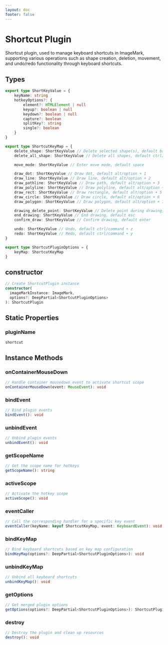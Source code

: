 ```yaml
---
layout: doc
footer: false
---
```


# Shortcut Plugin

Shortcut plugin, used to manage keyboard shortcuts in ImageMark, supporting various operations such as shape creation, deletion, movement, and undo/redo functionality through keyboard shortcuts.

## Types

```typescript
export type ShortKeyValue = {
	keyName: string
	hotkeyOptions?: {
		element?: HTMLElement | null
		keyup?: boolean | null
		keydown?: boolean | null
		capture?: boolean
		splitKey?: string
		single?: boolean
	}
}

export type ShortcutKeyMap = {
	delete_shape: ShortKeyValue // Delete selected shape(s), default backspace
	delete_all_shape: ShortKeyValue // Delete all shapes, default ctrl/command + backspace

	move_mode: ShortKeyValue // Enter move mode, default space

	draw_dot: ShortKeyValue // Draw dot, default alt/option + 1
	draw_line: ShortKeyValue // Draw line, default alt/option + 2
	draw_pathline: ShortKeyValue // Draw path, default alt/option + 3
	draw_polyline: ShortKeyValue // Draw polyline, default alt/option + 4
	draw_rect: ShortKeyValue // Draw rectangle, default alt/option + 5
	draw_circle: ShortKeyValue // Draw circle, default alt/option + 6
	draw_polygon: ShortKeyValue // Draw polygon, default alt/option + 7

	drawing_delete_point: ShortKeyValue // Delete point during drawing, default backspace
	end_drawing: ShortKeyValue // End drawing, default esc
	confirm_draw: ShortKeyValue // Confirm drawing, default enter

	undo: ShortKeyValue // Undo, default ctrl/command + z
	redo: ShortKeyValue // Redo, default ctrl/command + y
}

export type ShortcutPluginOptions = {
	keyMap: ShortcutKeyMap
}
```

## constructor

```ts
// Create ShortcutPlugin instance
constructor(
  imageMarkInstance: ImageMark,
  options?: DeepPartial<ShortcutPluginOptions>
): ShortcutPlugin
```

## Static Properties

### pluginName

`shortcut`

## Instance Methods

### onContainerMouseDown

```ts
// Handle container mousedown event to activate shortcut scope
onContainerMouseDown(event: MouseEvent): void
```

### bindEvent

```ts
// Bind plugin events
bindEvent(): void
```

### unbindEvent

```ts
// Unbind plugin events
unbindEvent(): void
```

### getScopeName

```ts
// Get the scope name for hotkeys
getScopeName(): string
```

### activeScope

```ts
// Activate the hotkey scope
activeScope(): void
```

### eventCaller

```ts
// Call the corresponding handler for a specific key event
eventCaller(keyName: keyof ShortcutKeyMap, event: KeyboardEvent): void
```

### bindKeyMap

```ts
// Bind keyboard shortcuts based on key map configuration
bindKeyMap(options?: DeepPartial<ShortcutPluginOptions>): void
```

### unbindKeyMap

```ts
// Unbind all keyboard shortcuts
unbindKeyMap(): void
```

### getOptions

```ts
// Get merged plugin options
getOptions(options?: DeepPartial<ShortcutPluginOptions>): ShortcutPluginOptions
```

### destroy

```ts
// Destroy the plugin and clean up resources
destroy(): void
```
